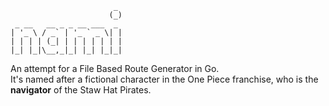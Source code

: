 ```
                       _ 
                      (_)
 _ __   __ _ _ __ ___  _ 
| '_ \ / _` | '_ ` _ \| |
| | | | (_| | | | | | | |
|_| |_|\__,_|_| |_| |_|_|
```
An attempt for a File Based Route Generator in Go. <br/>
It's named after a fictional character in the One Piece franchise, who is the **navigator** of the Staw Hat Pirates.

